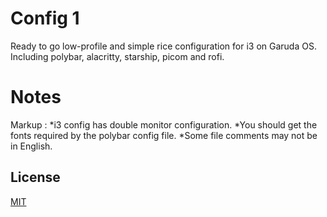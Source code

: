 # Config 1
Ready to go low-profile and simple rice configuration for i3 on Garuda OS. Including polybar, alacritty, starship, picom and rofi. 
# Notes
Markup : *i3 config has double monitor configuration. 
         *You should get the fonts required by the polybar config file. 
         *Some file comments may not be in English.

## License
[MIT](https://choosealicense.com/licenses/mit/)
